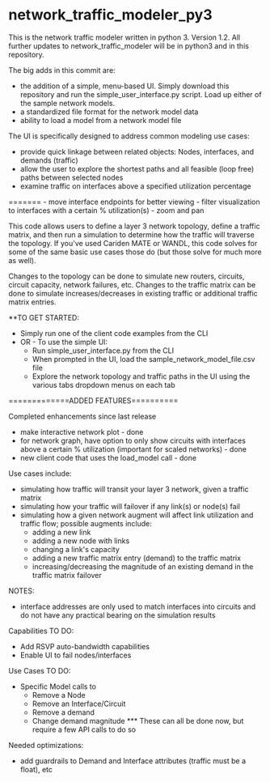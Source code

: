 # network_traffic_modeler_py3
This is the network traffic modeler written in python 3.  Version 1.2.  All further updates to network_traffic_modeler will be in python3 and in this repository.

The big adds in this commit are:
- the addition of a simple, menu-based UI.  Simply download this repository and run the simple_user_interface.py script.  Load up either of the sample network models.  
- a standardized file format for the network model data
- ability to load a model from a network model file

The UI is specifically designed to address common modeling use cases:
- provide quick linkage between related objects: Nodes, interfaces, and demands (traffic)
- allow the user to explore the shortest paths and all feasible (loop free) paths between selected nodes
- examine traffic on interfaces above a specified utilization percentage


=======
    - move interface endpoints for better viewing
    - filter visualization to interfaces with a certain % utilization(s)
    - zoom and pan 

This code allows users to define a layer 3 network topology, define a traffic
matrix, and then run a simulation to determine how the traffic will traverse
the topology.  If you've used Cariden MATE or WANDL, this code solves for
some of the same basic use cases those do (but those solve for much
more as well).

Changes to the topology can be done to simulate new routers, circuits,
circuit capacity, network failures, etc.
Changes to the traffic matrix can be done to simulate increases/decreases
in existing traffic or additional traffic matrix entries.

**TO GET STARTED:
- Simply run one of the client code examples from the CLI
- OR - To use the simple UI:
    - Run simple_user_interface.py from the CLI
    - When prompted in the UI, load the sample_network_model_file.csv file
    - Explore the network topology and traffic paths in the UI using the various tabs 
      dropdown menus on each tab

=============ADDED FEATURES==========

Completed enhancements since last release
- make interactive network plot - done
- for network graph, have option to only show circuits with interfaces above a 
  certain % utilization (important for scaled networks) - done
- new client code that uses the load_model call - done



Use cases include:
  - simulating how traffic will transit your layer 3 network, given a
  traffic matrix
  - simulating how your traffic will failover if any link(s) or node(s) fail
  - simulating how a given network augment will affect link utilization
  and traffic flow; possible augments include: 
    - adding a new link
    - adding a new node with links
    - changing a link's capacity
    - adding a new traffic matrix entry (demand) to the traffic matrix
    - increasing/decreasing the magnitude of an existing demand in the traffic matrix failover       

NOTES:
- interface addresses are only used to match interfaces into circuits and do
not have any practical bearing on the simulation results

Capabilities TO DO:
- Add RSVP auto-bandwidth capabilities
- Enable UI to fail nodes/interfaces

Use Cases TO DO:
- Specific Model calls to
    - Remove a Node
    - Remove an Interface/Circuit
    - Remove a demand
    - Change demand magnitude
    *** These can all be done now, but require a few API calls to do so

Needed optimizations:
- add guardrails to Demand and Interface attributes (traffic must be a float), etc
